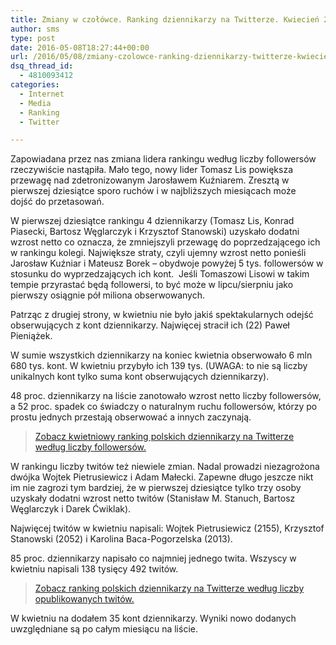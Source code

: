 ```yaml
---
title: Zmiany w czołówce. Ranking dziennikarzy na Twitterze. Kwiecień 2016
author: sms
type: post
date: 2016-05-08T18:27:44+00:00
url: /2016/05/08/zmiany-czolowce-ranking-dziennikarzy-twitterze-kwiecien-2016/
dsq_thread_id:
  - 4810093412
categories:
  - Internet
  - Media
  - Ranking
  - Twitter

---
```

Zapowiadana przez nas zmiana lidera rankingu według liczby followersów rzeczywiście nastąpiła. Mało tego, nowy lider Tomasz Lis powiększa przewagę nad zdetronizowanym Jarosławem Kuźniarem. Zresztą w pierwszej dziesiątce sporo ruchów i w najbliższych miesiącach może dojść do przetasowań.

<!--more-->

W pierwszej dziesiątce rankingu 4 dziennikarzy (Tomasz Lis, Konrad Piasecki, Bartosz Węglarczyk i Krzysztof Stanowski) uzyskało dodatni wzrost netto co oznacza, że zmniejszyli przewagę do poprzedzającego ich w rankingu kolegi. Największe straty, czyli ujemny wzrost netto ponieśli Jarosław Kuźniar i Mateusz Borek &#8211; obydwoje powyżej 5 tys. followersów w stosunku do wyprzedzających ich kont.  Jeśli Tomaszowi Lisowi w takim tempie przyrastać będą followersi, to być może w lipcu/sierpniu jako pierwszy osiągnie pół miliona obserwowanych.

Patrząc z drugiej strony, w kwietniu nie było jakiś spektakularnych odejść obserwujących z kont dziennikarzy. Najwięcej stracił ich (22) Paweł Pieniążek.

W sumie wszystkich dziennikarzy na koniec kwietnia obserwowało 6 mln 680 tys. kont. W kwietniu przybyło ich 139 tys. (UWAGA: to nie są liczby unikalnych kont tylko suma kont obserwujących dziennikarzy).

48 proc. dziennikarzy na liście zanotowało wzrost netto liczby followersów, a 52 proc. spadek co świadczy o naturalnym ruchu followersów, którzy po prostu jednych przestają obserwować a innych zaczynają.

> <a href="http://dziennikarz.pl/ranking-dziennikarzy/ranking_dziennikarzy_followersow_kwiecien_2016.html" target="_blank">Zobacz kwietniowy ranking polskich dziennikarzy na Twitterze według liczby followersów.</a>

W rankingu liczby twitów też niewiele zmian. Nadal prowadzi niezagrożona dwójka Wojtek Pietrusiewicz i Adam Małecki. Zapewne długo jeszcze nikt im nie zagrozi tym bardziej, że w pierwszej dziesiątce tylko trzy osoby uzyskały dodatni wzrost netto twitów (Stanisław M. Stanuch, Bartosz Węglarczyk i Darek Ćwiklak).

Najwięcej twitów w kwietniu napisali: Wojtek Pietrusiewicz (2155), Krzysztof Stanowski (2052) i Karolina Baca-Pogorzelska (2013).

85 proc. dziennikarzy napisało co najmniej jednego twita. Wszyscy w kwietniu napisali 138 tysięcy 492 twitów.

> <a href="http://dziennikarz.pl/ranking-dziennikarzy/ranking_dziennikarzy_twittow_kwiecien_2016.html" target="_blank">Zobacz ranking polskich dziennikarzy na Twitterze według liczby opublikowanych twitów.</a>

W kwietniu na dodałem 35 kont dziennikarzy. Wyniki nowo dodanych uwzględniane są po całym miesiącu na liście.

&nbsp;
